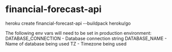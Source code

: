 # financial-forecast-api

heroku create financial-forecast-api --buildpack heroku/go

The following env vars will need to be set in production environment:
DATABASE_CONNECTION - Database connection string
DATABASE_NAME - Name of database being used
TZ - Timezone being used